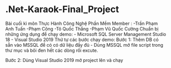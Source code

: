 # .Net-Karaok-Final_Project
Bài cuối kì môn Thực Hành Công Nghệ Phần Mềm
Member :
  -Trần Phạm Anh Tuấn
  -Phạm Công
  -Tô Quốc Thắng
  -Phạm Vũ Quốc Cường
Chuẩn bị những ứng dụng để chạy demo:
	- Microsoft SQL Server Management Studio 18
	- Visual Studio 2019
Thứ tự các bước chạy demo:
Bước 1: Thêm DB có sẵn vào MSSQL để có có dữ liệu đầy đủ
	- Dùng MSSQL mở file script trong thư mục và bôi đen hết các dòng rồi excute.

Bước 2: Dùng Visual Studio 2019 mở project lên và chạy